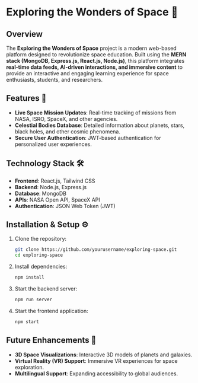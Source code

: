 # Exploring the Wonders of Space 🚀

## Overview
The **Exploring the Wonders of Space** project is a modern web-based platform designed to revolutionize space education. Built using the **MERN stack (MongoDB, Express.js, React.js, Node.js)**, this platform integrates **real-time data feeds, AI-driven interactions, and immersive content** to provide an interactive and engaging learning experience for space enthusiasts, students, and researchers.

## Features 🌌
- **Live Space Mission Updates**: Real-time tracking of missions from NASA, ISRO, SpaceX, and other agencies.
- **Celestial Bodies Database**: Detailed information about planets, stars, black holes, and other cosmic phenomena.
- **Secure User Authentication**: JWT-based authentication for personalized user experiences.

## Technology Stack 🛠️
- **Frontend**: React.js, Tailwind CSS
- **Backend**: Node.js, Express.js
- **Database**: MongoDB
- **APIs**: NASA Open API, SpaceX API
- **Authentication**: JSON Web Token (JWT)

## Installation & Setup ⚙️
1. Clone the repository:
   ```sh
   git clone https://github.com/yourusername/exploring-space.git
   cd exploring-space
   ```
2. Install dependencies:
   ```sh
   npm install
   ```
3. Start the backend server:
   ```sh
   npm run server
   ```
4. Start the frontend application:
   ```sh
   npm start
   ```

## Future Enhancements 🌠
- **3D Space Visualizations**: Interactive 3D models of planets and galaxies.
- **Virtual Reality (VR) Support**: Immersive VR experiences for space exploration.
- **Multilingual Support**: Expanding accessibility to global audiences.

